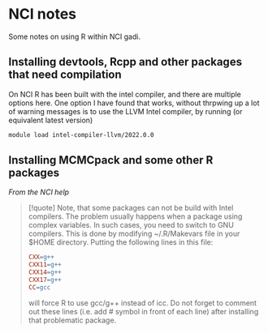# NCI notes

Some notes on using R within NCI gadi.

## Installing devtools, Rcpp and other packages that need compilation

On NCI R has been built with the intel compiler, and there are multiple options here. One option I have found that works, without thrpwing up a lot of warning messages is to use the LLVM Intel compiler, by running (or equivalent latest version)

```sh
module load intel-compiler-llvm/2022.0.0
```

## Installing MCMCpack and some other R packages

*From the NCI help*

> [!quote]
> Note, that some packages can not be build with Intel compilers. The problem usually happens when a package using complex variables. In such cases, you need to switch to GNU compilers. This is done by modifying ~/.R/Makevars file in your $HOME directory. Putting the following lines in this file:
> ```makefile
> CXX=g++
> CXX11=g++
> CXX14=g++
> CXX17=g++
> CC=gcc
> ```
> will force R to use gcc/g++ instead of icc. Do not forget to comment out these lines (i.e. add # symbol in front of each line) after installing that problematic package.


